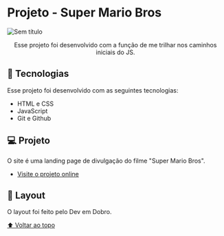 # Projeto - Super Mario Bros

![Sem título](https://user-images.githubusercontent.com/118373959/214982761-54717aa3-9348-4c35-a0d5-61a711ff5132.png)

<p align="center">
Esse projeto foi desenvolvido com a função de me trilhar nos caminhos iniciais do JS. <br/>
</p>

## 🚀 Tecnologias

Esse projeto foi desenvolvido com as seguintes tecnologias:

- HTML e CSS
- JavaScript
- Git e Github

## 💻 Projeto

O site é uma landing page de divulgação do filme "Super Mario Bros".

- [Visite o projeto online](https://amandasboza.github.io/Projeto-MarioBros/)

## 🔖 Layout

O layout foi feito pelo Dev em Dobro. 

[⬆ Voltar ao topo](https://github.com/amandasboza/Projeto-HabitTracker)<br>
